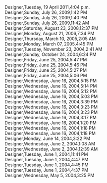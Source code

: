﻿Designer,Tuesday, 19 April 2011,4:04 p.m.  Designer,Sunday, July 26, 2009,1:42 PM  Designer,Sunday, July 26, 2009,1:40 PM  Designer,Sunday, July 26, 2009,11:42 AM  Designer,Saturday, August 23, 2008,12:37 PM  Designer,Monday, August 21, 2006,7:34 PM  Designer,Thursday, March 10, 2005,2:05 AM  Designer,Monday, March 07, 2005,4:45 PM  Designer,Tuesday, November 23, 2004,2:41 AM  Designer,Sunday, October 24, 2004,6:24 PM  Designer,Friday, June 25, 2004,5:47 PM  Designer,Friday, June 25, 2004,5:46 PM  Designer,Friday, June 25, 2004,5:27 PM  Designer,Friday, June 25, 2004,5:06 PM  Designer,Wednesday, June 16, 2004,5:15 PM  Designer,Wednesday, June 16, 2004,5:14 PM  Designer,Wednesday, June 16, 2004,5:12 PM  Designer,Wednesday, June 16, 2004,5:03 PM  Designer,Wednesday, June 16, 2004,3:39 PM  Designer,Wednesday, June 16, 2004,3:23 PM  Designer,Wednesday, June 16, 2004,3:23 PM  Designer,Wednesday, June 16, 2004,3:17 PM  Designer,Wednesday, June 16, 2004,1:20 PM  Designer,Wednesday, June 16, 2004,1:18 PM  Designer,Wednesday, June 16, 2004,1:18 PM  Designer,Monday, June 14, 2004,3:22 PM  Designer,Wednesday, June 2, 2004,1:08 AM  Designer,Wednesday, June 2, 2004,12:39 AM  Designer,Tuesday, June 1, 2004,11:41 PM  Designer,Tuesday, June 1, 2004,4:47 PM  Designer,Tuesday, June 1, 2004,4:45 PM  Designer,Tuesday, June 1, 2004,4:37 PM  Designer,Wednesday, May 5, 2004,3:25 PM